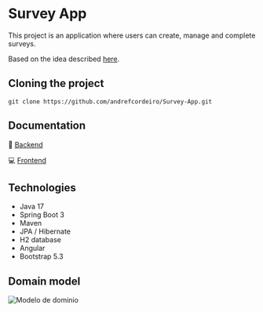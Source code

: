 # Survey App

This project is an application where users can create, manage and complete surveys.

Based on the idea described [here](https://github.com/florinpop17/app-ideas/blob/master/Projects/3-Advanced/Survey-App.md).

## Cloning the project

```
git clone https://github.com/andrefcordeiro/Survey-App.git
```

## Documentation

:abacus: [Backend](https://github.com/andrefcordeiro/Survey-App/tree/main/backend/README.md)

:computer: [Frontend](https://github.com/andrefcordeiro/Survey-App/tree/main/frontend/README.md)

## Technologies

- Java 17
- Spring Boot 3
- Maven
- JPA / Hibernate
- H2 database
- Angular
- Bootstrap 5.3

## Domain model

![Modelo de dominio](https://github.com/andrefcordeiro/Survey-App/assets/56007053/2b21ba2b-698b-4f5c-9857-95a6f1311148)
